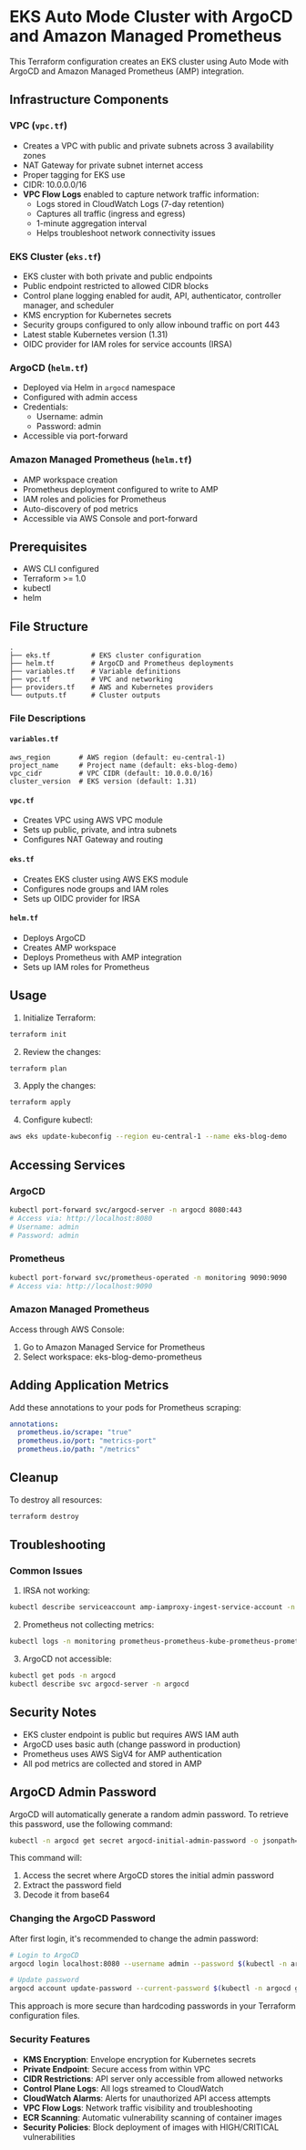 # EKS Auto Mode Cluster with ArgoCD and Amazon Managed Prometheus

This Terraform configuration creates an EKS cluster using Auto Mode with ArgoCD and Amazon Managed Prometheus (AMP) integration.

## Infrastructure Components

### VPC (`vpc.tf`)
- Creates a VPC with public and private subnets across 3 availability zones
- NAT Gateway for private subnet internet access
- Proper tagging for EKS use
- CIDR: 10.0.0.0/16
- **VPC Flow Logs** enabled to capture network traffic information:
  - Logs stored in CloudWatch Logs (7-day retention)
  - Captures all traffic (ingress and egress)
  - 1-minute aggregation interval
  - Helps troubleshoot network connectivity issues

### EKS Cluster (`eks.tf`)
- EKS cluster with both private and public endpoints
- Public endpoint restricted to allowed CIDR blocks
- Control plane logging enabled for audit, API, authenticator, controller manager, and scheduler
- KMS encryption for Kubernetes secrets
- Security groups configured to only allow inbound traffic on port 443
- Latest stable Kubernetes version (1.31)
- OIDC provider for IAM roles for service accounts (IRSA)

### ArgoCD (`helm.tf`)
- Deployed via Helm in `argocd` namespace
- Configured with admin access
- Credentials:
  - Username: admin
  - Password: admin
- Accessible via port-forward

### Amazon Managed Prometheus (`helm.tf`)
- AMP workspace creation
- Prometheus deployment configured to write to AMP
- IAM roles and policies for Prometheus
- Auto-discovery of pod metrics
- Accessible via AWS Console and port-forward

## Prerequisites

- AWS CLI configured
- Terraform >= 1.0
- kubectl
- helm

## File Structure

```
.
├── eks.tf          # EKS cluster configuration
├── helm.tf         # ArgoCD and Prometheus deployments
├── variables.tf    # Variable definitions
├── vpc.tf          # VPC and networking
├── providers.tf    # AWS and Kubernetes providers
└── outputs.tf      # Cluster outputs
```

### File Descriptions

#### `variables.tf`
```hcl
aws_region       # AWS region (default: eu-central-1)
project_name     # Project name (default: eks-blog-demo)
vpc_cidr         # VPC CIDR (default: 10.0.0.0/16)
cluster_version  # EKS version (default: 1.31)
```

#### `vpc.tf`
- Creates VPC using AWS VPC module
- Sets up public, private, and intra subnets
- Configures NAT Gateway and routing

#### `eks.tf`
- Creates EKS cluster using AWS EKS module
- Configures node groups and IAM roles
- Sets up OIDC provider for IRSA

#### `helm.tf`
- Deploys ArgoCD
- Creates AMP workspace
- Deploys Prometheus with AMP integration
- Sets up IAM roles for Prometheus

## Usage

1. Initialize Terraform: 
```bash
terraform init
```

2. Review the changes:
```bash
terraform plan
```

3. Apply the changes:
```bash
terraform apply
```

4. Configure kubectl:
```bash
aws eks update-kubeconfig --region eu-central-1 --name eks-blog-demo
```

## Accessing Services

### ArgoCD
```bash
kubectl port-forward svc/argocd-server -n argocd 8080:443
# Access via: http://localhost:8080
# Username: admin
# Password: admin
```

### Prometheus
```bash
kubectl port-forward svc/prometheus-operated -n monitoring 9090:9090
# Access via: http://localhost:9090
```

### Amazon Managed Prometheus
Access through AWS Console:
1. Go to Amazon Managed Service for Prometheus
2. Select workspace: eks-blog-demo-prometheus

## Adding Application Metrics

Add these annotations to your pods for Prometheus scraping:
```yaml
annotations:
  prometheus.io/scrape: "true"
  prometheus.io/port: "metrics-port"
  prometheus.io/path: "/metrics"
```

## Cleanup

To destroy all resources:
```bash
terraform destroy
```

## Troubleshooting

### Common Issues

1. IRSA not working:
```bash
kubectl describe serviceaccount amp-iamproxy-ingest-service-account -n monitoring
```

2. Prometheus not collecting metrics:
```bash
kubectl logs -n monitoring prometheus-prometheus-kube-prometheus-prometheus-0
```

3. ArgoCD not accessible:
```bash
kubectl get pods -n argocd
kubectl describe svc argocd-server -n argocd
```

## Security Notes

- EKS cluster endpoint is public but requires AWS IAM auth
- ArgoCD uses basic auth (change password in production)
- Prometheus uses AWS SigV4 for AMP authentication
- All pod metrics are collected and stored in AMP

## ArgoCD Admin Password

ArgoCD will automatically generate a random admin password. To retrieve this password, use the following command:

```bash
kubectl -n argocd get secret argocd-initial-admin-password -o jsonpath="{.data.password}" | base64 -d
```

This command will:
1. Access the secret where ArgoCD stores the initial admin password
2. Extract the password field
3. Decode it from base64

### Changing the ArgoCD Password

After first login, it's recommended to change the admin password:

```bash
# Login to ArgoCD
argocd login localhost:8080 --username admin --password $(kubectl -n argocd get secret argocd-initial-admin-password -o jsonpath="{.data.password}" | base64 -d)

# Update password
argocd account update-password --current-password $(kubectl -n argocd get secret argocd-initial-admin-password -o jsonpath="{.data.password}" | base64 -d) --new-password your-new-secure-password
```

This approach is more secure than hardcoding passwords in your Terraform configuration files.

### Security Features
- **KMS Encryption**: Envelope encryption for Kubernetes secrets
- **Private Endpoint**: Secure access from within VPC
- **CIDR Restrictions**: API server only accessible from allowed networks
- **Control Plane Logs**: All logs streamed to CloudWatch
- **CloudWatch Alarms**: Alerts for unauthorized API access attempts
- **VPC Flow Logs**: Network traffic visibility and troubleshooting
- **ECR Scanning**: Automatic vulnerability scanning of container images
- **Security Policies**: Block deployment of images with HIGH/CRITICAL vulnerabilities